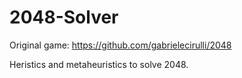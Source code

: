 # 2048-Solver

Original game: https://github.com/gabrielecirulli/2048

Heristics and metaheuristics to solve 2048.
